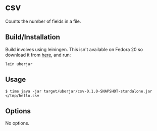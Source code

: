 # csv

Counts the number of fields in a file.

## Build/Installation

Build involves using leiningen. This isn't available on Fedora 20 so download it
from [here](http://leiningen.org/), and run:

    lein uberjar

## Usage

    $ time java -jar target/uberjar/csv-0.1.0-SNAPSHOT-standalone.jar </tmp/hello.csv

## Options

No options.
